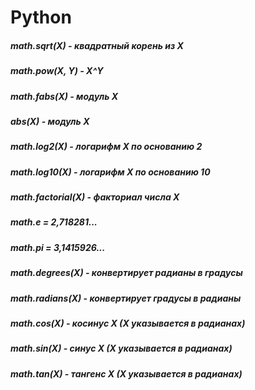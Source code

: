 # Python
##### math.sqrt(X) - квадратный корень из X
#####  math.pow(X, Y) - X^Y
##### math.fabs(X) - модуль X
##### abs(X) - модуль X 
##### math.log2(X) - логарифм X по основанию 2
##### math.log10(X) - логарифм X по основанию 10
##### math.factorial(X) - факториал числа X
##### math.e = 2,718281...
##### math.pi = 3,1415926...
##### math.degrees(X) - конвертирует радианы в градусы
##### math.radians(X) - конвертирует градусы в радианы
##### math.cos(X) - косинус X (X указывается в радианах)
##### math.sin(X) - синус X (X указывается в радианах)
##### math.tan(X) - тангенс X (X указывается в радианах)
